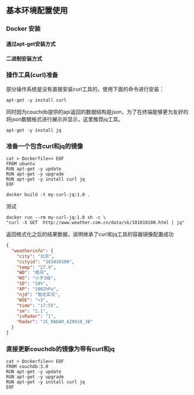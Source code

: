 ## 基本环境配置使用

### Docker 安装
#### 通过apt-get安装方式

#### 二进制安装方式

### 操作工具(curl)准备
部分操作系统是没有直接安装curl工具的，使用下面的命令进行安装：
```shell script
apt-get -y install curl
```

同时因为couchdb提供的api返回的数据结构是json，为了在终端能够更为友好的将json数据格式进行展示并显示，这里推荐jq工具。
```shell script
apt-get -y install jq
```

### 准备一个包含curl和jq的镜像

```shell
cat > Dockerfile<< EOF
FROM ubuntu
RUN apt-get -y update
RUN apt-get -y upgrade
RUN apt-get -y install curl jq
EOF
```

```shell
docker build -t my-curl-jq:1.0 .
```

测试
```shell
docker run --rm my-curl-jq:1.0 sh -c \
"curl -X GET  http://www.weather.com.cn/data/sk/101010100.html | jq"
```

返回格式化之后的结果数据，说明继承了curl和jq工具的容器镜像配置成功
```json
{
  "weatherinfo": {
    "city": "北京",
    "cityid": "101010100",
    "temp": "27.9",
    "WD": "南风",
    "WS": "小于3级",
    "SD": "28%",
    "AP": "1002hPa",
    "njd": "暂无实况",
    "WSE": "<3",
    "time": "17:55",
    "sm": "2.1",
    "isRadar": "1",
    "Radar": "JC_RADAR_AZ9010_JB"
  }
}

```


### 直接更新couchdb的镜像为带有curl和jq
```shell
cat > Dockerfile<< EOF
FROM couchdb:3.0
RUN apt-get -y update
RUN apt-get -y upgrade
RUN apt-get -y install curl jq
EOF
```
 

